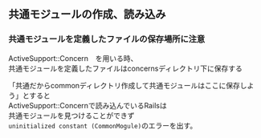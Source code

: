 ## 共通モジュールの作成、読み込み

### 共通モジュールを定義したファイルの保存場所に注意
ActiveSupport::Concern　を用いる時、  
共通モジュールを定義したファイルはconcernsディレクトリ下に保存する  

「共通だからcommonディレクトリ作成して共通モジュールはここに保存しよう」とすると  
ActiveSupport::Concernで読み込んでいるRailsは  
共通モジュールを見つけることができず  
```uninitialized constant (CommonMogule)```のエラーを出す。  
 
